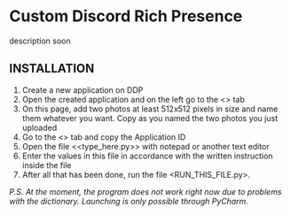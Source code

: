 # Custom Discord Rich Presence

description soon

## INSTALLATION

1. Create a new application on DDP
2. Open the created application and on the left go to the <<Rich Presence>> tab
3. On this page, add two photos at least 512x512 pixels in size and name them whatever you want. Copy as you named the two photos you just uploaded
4. Go to the <<general information>> tab and copy the Application ID
5. Open the file <<type_here.py>> with notepad or another text editor
6. Enter the values in this file in accordance with the written instruction inside the file
7. After all that has been done, run the file <RUN_THIS_FILE.py>.

*P.S. At the moment, the program does not work right now due to problems with the dictionary. Launching is only possible through PyCharm.*
